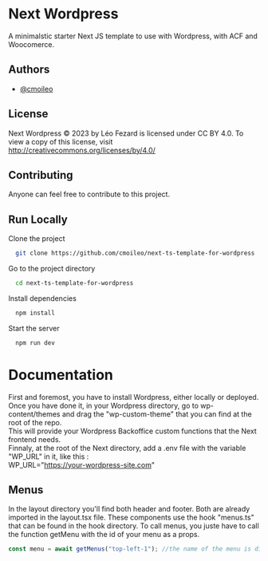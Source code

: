 # Next Wordpress

A minimalstic starter Next JS template to use with Wordpress, with ACF and Woocomerce.

## Authors

- [@cmoileo](https://www.github.com/cmoileo)

## License

Next Wordpress © 2023 by Léo Fezard is licensed under CC BY 4.0. To view a copy of this license, visit http://creativecommons.org/licenses/by/4.0/

## Contributing

Anyone can feel free to contribute to this project.

## Run Locally

Clone the project

```bash
  git clone https://github.com/cmoileo/next-ts-template-for-wordpress
```

Go to the project directory

```bash
  cd next-ts-template-for-wordpress
```

Install dependencies

```bash
  npm install
```

Start the server

```bash
  npm run dev
```

# Documentation

First and foremost, you have to install Wordpress, either locally or deployed.\
Once you have done it, in your Wordpress directory, go to wp-content/themes and drag the "wp-custom-theme" that you can find at the root of the repo.\
This will provide your Wordpress Backoffice custom functions that the Next frontend needs.\
Finnaly, at the root of the Next directory, add a .env file with the variable "WP_URL" in it, like this : \
WP_URL="https://your-wordpress-site.com"

## Menus

In the layout directory you'll find both header and footer. Both are already imported in the layout.tsx file. These components use the hook "menus.ts" that can be found in the hook directory. To call menus, you juste have to call the function getMenu with the id of your menu as a props.

```javascript
const menu = await getMenus("top-left-1"); //the name of the menu is displayed in the backoffice when you create a menu
```
